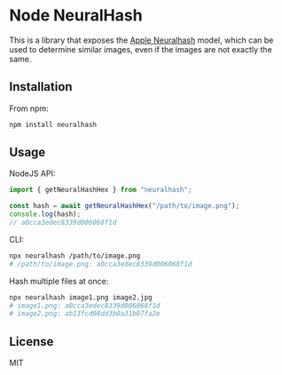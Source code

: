 # Node NeuralHash

This is a library that exposes the [Apple Neuralhash](https://www.apple.com/child-safety/pdf/CSAM_Detection_Technical_Summary.pdf) model, which can be used to determine similar images, even if the images are not exactly the same.


## Installation

From npm:

```bash
npm install neuralhash
```

## Usage

NodeJS API:

```javascript
import { getNeuralHashHex } from "neuralhash";

const hash = await getNeuralHashHex("/path/to/image.png");
console.log(hash);
// a0cca3edec8339d006068f1d
```

CLI:

```bash
npx neuralhash /path/to/image.png
# /path/to/image.png: a0cca3edec8339d006068f1d
```

Hash multiple files at once:

```bash
npx neuralhash image1.png image2.jpg
# image1.png: a0cca3edec8339d006068f1d
# image2.png: ab13fcd08dd3b0a31b07fa2e
```

## License

MIT